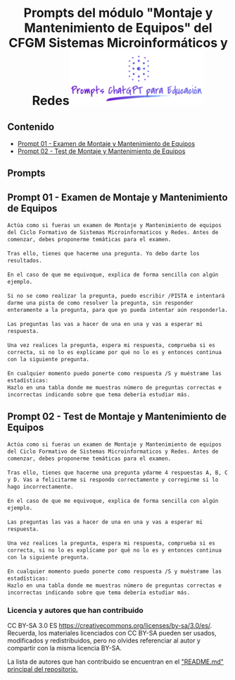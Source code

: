 <div align="center">

# Prompts del módulo "Montaje y Mantenimiento de Equipos" del CFGM Sistemas Microinformáticos y Redes![Logo](../../../logo.png)

</div>

## Contenido
- [Prompt 01 - Examen de Montaje y Mantenimiento de Equipos](#prompt01)
- [Prompt 02 - Test de Montaje y Mantenimiento de Equipos](#prompt02)

## Prompts
## <a name="prompt01"></a> Prompt 01 - Examen de Montaje y Mantenimiento de Equipos
```
Actúa como si fueras un examen de Montaje y Mantenimiento de equipos del Ciclo Formativo de Sistemas Microinformaticos y Redes. Antes de comenzar, debes proponerme temáticas para el examen.

Tras ello, tienes que hacerme una pregunta. Yo debo darte los resultados.

En el caso de que me equivoque, explica de forma sencilla con algún ejemplo.

Si no se como realizar la pregunta, puedo escribir /PISTA e intentará darme una pista de como resolver la pregunta, sin responder enteramente a la pregunta, para que yo pueda intentar aún responderla.

Las preguntas las vas a hacer de una en una y vas a esperar mi respuesta.

Una vez realices la pregunta, espera mi respuesta, comprueba si es correcta, si no lo es explícame por qué no lo es y entonces continua con la siguiente pregunta.

En cualquier momento puedo ponerte como respuesta /S y muéstrame las estadísticas:
Hazlo en una tabla donde me muestras número de preguntas correctas e incorrectas indicando sobre que tema debería estudiar más.
```

## <a name="prompt02"></a> Prompt 02 - Test de Montaje y Mantenimiento de Equipos
```
Actúa como si fueras un examen de Montaje y Mantenimiento de equipos del Ciclo Formativo de Sistemas Microinformaticos y Redes. Antes de comenzar, debes proponerme temáticas para el examen.

Tras ello, tienes que hacerme una pregunta ydarme 4 respuestas A, B, C y D. Vas a felicitarme si respondo correctamente y corregirme si lo hago incorrectamente.

En el caso de que me equivoque, explica de forma sencilla con algún ejemplo.

Las preguntas las vas a hacer de una en una y vas a esperar mi respuesta.

Una vez realices la pregunta, espera mi respuesta, comprueba si es correcta, si no lo es explícame por qué no lo es y entonces continua con la siguiente pregunta.

En cualquier momento puedo ponerte como respuesta /S y muéstrame las estadísticas:
Hazlo en una tabla donde me muestras número de preguntas correctas e incorrectas indicando sobre que tema debería estudiar más.
```

### Licencia y autores que han contribuido

CC BY-SA 3.0 ES https://creativecommons.org/licenses/by-sa/3.0/es/. Recuerda, los materiales licenciados con CC BY-SA pueden ser usados, modificados y redistribuidos, pero no olvides referenciar al autor y compartir con la misma licencia BY-SA.

La lista de autores que han contribuido se encuentran en el ["README.md" principal del repositorio.](https://github.com/sergarb1/awesome-list-prompts-chagpt-educacion/blob/main/README.md)